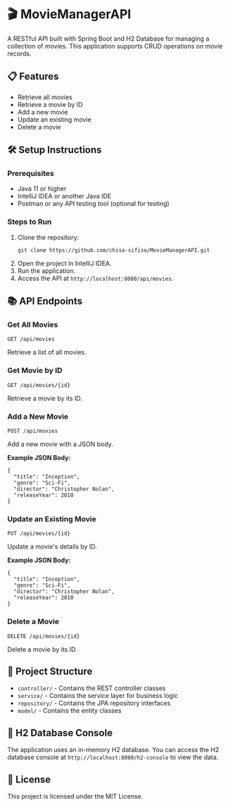 
<body>

<h1>🎬 MovieManagerAPI</h1>
<p>A RESTful API built with Spring Boot and H2 Database for managing a collection of movies. This application supports CRUD operations on movie records.</p>

<h2>📋 Features</h2>
<ul>
  <li>Retrieve all movies</li>
  <li>Retrieve a movie by ID</li>
  <li>Add a new movie</li>
  <li>Update an existing movie</li>
  <li>Delete a movie</li>
</ul>

<h2>🛠️ Setup Instructions</h2>

<h3>Prerequisites</h3>
<ul>
  <li>Java 11 or higher</li>
  <li>IntelliJ IDEA or another Java IDE</li>
  <li>Postman or any API testing tool (optional for testing)</li>
</ul>

<h3>Steps to Run</h3>
<ol>
  <li>Clone the repository:
    <pre><code>git clone https://github.com/chisa-sifiso/MovieManagerAPI.git</code></pre>
  </li>
  <li>Open the project in IntelliJ IDEA.</li>
  <li>Run the application.</li>
  <li>Access the API at <code>http://localhost:8080/api/movies</code>.</li>
</ol>

<h2>📚 API Endpoints</h2>

<h3>Get All Movies</h3>
<pre><code>GET /api/movies</code></pre>
<p>Retrieve a list of all movies.</p>

<h3>Get Movie by ID</h3>
<pre><code>GET /api/movies/{id}</code></pre>
<p>Retrieve a movie by its ID.</p>

<h3>Add a New Movie</h3>
<pre><code>POST /api/movies</code></pre>
<p>Add a new movie with a JSON body.</p>
<p><strong>Example JSON Body:</strong></p>
<pre><code>{
  "title": "Inception",
  "genre": "Sci-Fi",
  "director": "Christopher Nolan",
  "releaseYear": 2010
}</code></pre>

<h3>Update an Existing Movie</h3>
<pre><code>PUT /api/movies/{id}</code></pre>
<p>Update a movie's details by ID.</p>
<p><strong>Example JSON Body:</strong></p>
<pre><code>{
  "title": "Inception",
  "genre": "Sci-Fi",
  "director": "Christopher Nolan",
  "releaseYear": 2010
}</code></pre>

<h3>Delete a Movie</h3>
<pre><code>DELETE /api/movies/{id}</code></pre>
<p>Delete a movie by its ID.</p>

<h2>📂 Project Structure</h2>
<ul>
  <li><code>controller/</code> - Contains the REST controller classes</li>
  <li><code>service/</code> - Contains the service layer for business logic</li>
  <li><code>repository/</code> - Contains the JPA repository interfaces</li>
  <li><code>model/</code> - Contains the entity classes</li>
</ul>

<h2>🔗 H2 Database Console</h2>
<p>The application uses an in-memory H2 database. You can access the H2 database console at <code>http://localhost:8080/h2-console</code> to view the data.</p>

<h2>📄 License</h2>
<p>This project is licensed under the MIT License.</p>

</body>
</html>
